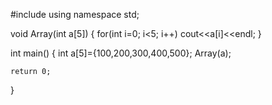 #include<iostream>
using namespace std;

void Array(int a[5])
{
    for(int i=0; i<5; i++)
        cout<<a[i]<<endl;
}

int main()
{
    int a[5]={100,200,300,400,500};
    Array(a);
    
    return 0;
}
